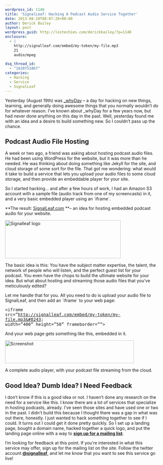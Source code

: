 ```yaml
---
wordpress_id: 1148
title: 'SignalLeaf: Hacking A Podcast Audio Service Together'
date: 2013-08-20T08:07:20+00:00
author: Derick Bailey
layout: post
wordpress_guid: http://lostechies.com/derickbailey/?p=1148
enclosure:
  - |
    http://signalleaf.com/embed/my-token/my-file.mp3
    21
    audio/mpeg
    
dsq_thread_id:
  - "1620751867"
categories:
  - Hacking
  - Service
  - SignalLeaf
---
```

Yesterday (August 19th) was [_whyDay](http://whyday.org) &#8211; a day for hacking on new things, learning, and generally doing awesome things that you normally wouldn&#8217;t do for whatever reason. I&#8217;ve known about _whyDay for a few years now, but had never done anything on this day in the past. Well, yesterday found me with an idea and a desire to build something new. So I couldn&#8217;t pass up the chance.

## Podcast Audio File Hosting

A week or two ago, a friend was asking about hosting podcast audio files. He had been using WordPress for the website, but it was more than he needed. He was thinking about doing something like Jekyll for the site, and cloud storage of some sort for the file. That got me wondering: what would it take to build a service that lets you upload your audio files to some cloud storage, and then provide an embeddable player for your site.

So I started hacking&#8230; and after a few hours of work, I had an Amazon S3 account with a sample file (audio track from one of my screencasts) in it, and a very basic embedded player using an \`iframe\`. 

**The result: [SignalLeaf.com](http://signalleaf.com) **&#8211; an idea for hosting embedded podcast audio for your website. 

[<img src="https://lostechies.com/content/derickbailey/uploads/2013/08/signalleaf_logo.png" alt="Signalleaf logo" width="380" height="125" border="0" />](http://signalleaf.com)

The basic idea is this: You have the subject matter expertise, the talent, the network of people who will listen, and the perfect guest list for your podcast. You even have the chops to build the ultimate website for your idea. But what about hosting and streaming those audio files that you&#8217;ve meticulously edited?

Let me handle that for you. All you need to do is upload your audio file to SignalLeaf, and then add an \`iframe\` to your web page:

<span class="webkit-html-tag" style="font-family: monospace"><iframe <br /><span class="webkit-html-attribute-name"> src</span>=&#8221;http://signalleaf.com/embed/my-token/my-file.mp3&#8243; <br /><span class="webkit-html-attribute-name"> width</span>=&#8221;<span class="webkit-html-attribute-value">400</span>&#8221; <span class="webkit-html-attribute-name">height</span>=&#8221;<span class="webkit-html-attribute-value">50</span>&#8221; <span class="webkit-html-attribute-name">frameborder</span>=&#8221;<span class="webkit-html-attribute-value"></span>&#8220;><br /></span><span class="webkit-html-tag" style="font-family: monospace"></iframe></span>

And your web page gets something like this, embedded in it. 

<img src="https://lostechies.com/content/derickbailey/uploads/2013/08/screenshot.png" alt="Screenshot" width="423" height="75" border="0" /> 

 A complete audio player, with your podcast file streaming from the cloud.

## Good Idea? Dumb Idea? I Need Feedback

I don&#8217;t know if this is a good idea or not. I haven&#8217;t done any research on the need for a service like this. I know there are a lot of services that specialize in hosting podcasts, already. I&#8217;ve seen those sites and have used one or two in the past. I didn&#8217;t build this because I thought there was a gap in what was out there, honestly. I just wanted to hack something together to see if I could. It turns out I could get it done pretty quickly. So I set up a landing page, bought a domain name, hacked together a quick logo, and put the landing page online with a way to [**sign up for a mailing list**](http://signalleaf.com).

I&#8217;m looking for feedback at this point. If you&#8217;re interested in what this service may offer, sign up for the mailing list on the site. Follow the twitter account [**@signalleaf**](http://twitter.com/signalleaf), and let me know that you want to see this service go live!